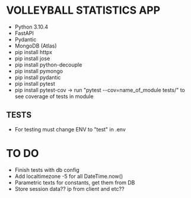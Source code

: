 # VOLLEYBALL STATISTICS APP

- Python 3.10.4
- FastAPI
- Pydantic
- MongoDB (Atlas)
- pip install httpx
- pip install jose
- pip install python-decouple
- pip install pymongo
- pip install pydantic
- pip install pytest
- pip install pytest-cov -> run "pytest --cov=name_of_module tests/" to see coverage of tests in module

## TESTS

- For testing must change ENV to "test" in .env

# TO DO
- Finish tests with db config
- Add localtimezone -5 for all DateTime.now()
- Parametric texts for constants, get them from DB
- Store session data?? ip from client and etc??